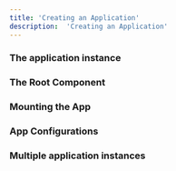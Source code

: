 ```yaml
---
title: 'Creating an Application'
description:  'Creating an Application'
---
```

### The application instance
### The Root Component
### Mounting the App
### App Configurations
### Multiple application instances